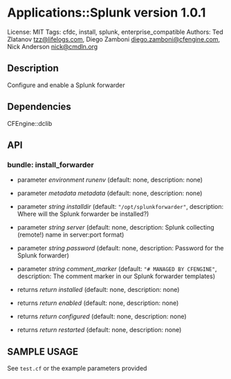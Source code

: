 # Applications::Splunk version 1.0.1

License: MIT
Tags: cfdc, install, splunk, enterprise_compatible
Authors: Ted Zlatanov <tzz@lifelogs.com>, Diego Zamboni <diego.zamboni@cfengine.com>, Nick Anderson <nick@cmdln.org>

## Description
Configure and enable a Splunk forwarder

## Dependencies
CFEngine::dclib

## API
### bundle: install_forwarder
* parameter _environment_ *runenv* (default: none, description: none)

* parameter _metadata_ *metadata* (default: none, description: none)

* parameter _string_ *installdir* (default: `"/opt/splunkforwarder"`, description: Where will the Splunk forwarder be installed?)

* parameter _string_ *server* (default: none, description: Splunk collecting (remote!) name in server:port format)

* parameter _string_ *password* (default: none, description: Password for the Splunk forwarder)

* parameter _string_ *comment_marker* (default: `"# MANAGED BY CFENGINE"`, description: The comment marker in our Splunk forwarder templates)

* returns _return_ *installed* (default: none, description: none)

* returns _return_ *enabled* (default: none, description: none)

* returns _return_ *configured* (default: none, description: none)

* returns _return_ *restarted* (default: none, description: none)


## SAMPLE USAGE
See `test.cf` or the example parameters provided

